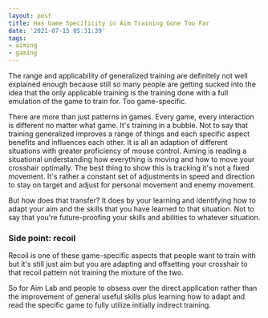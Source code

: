 ```yaml
---
layout: post
title: Has Game Specificity in Aim Training Gone Too Far
date: '2021-07-15 05:31:39'
tags:
- aiming
- gaming
---
```


The range and applicability of generalized training are definitely not
well explained enough because still so many people are getting sucked into the
idea that the only applicable training is the training done with a full
emulation of the game to train for. Too game-specific.

There are more than just patterns in games.
Every game, every interaction is different no matter what game.
It's training in a bubble. Not to say that training generalized improves
a range of things and each specific aspect benefits and influences each other.
It is all an adaption of different situations with
greater proficiency of mouse control.
Aiming is reading a situational understanding how everything is moving and
how to move your crosshair optimally. The best thing to show this is tracking
it's not a fixed movement.
It's rather a constant set of adjustments in speed and direction to stay on
target and adjust for personal movement and enemy movement.

But how does that transfer? It does by your learning and identifying how to
adapt your aim and the skills that you have learned to that situation.
Not to say that you're future-proofing your skills and abilities to whatever situation.

### Side point: recoil

Recoil is one of these game-specific aspects that people want to train with but
it's still just aim but you are adapting and offsetting your crosshair to that
recoil pattern not training the mixture of the two.

So for Aim Lab and people to obsess over the direct application rather than the
improvement of general useful skills plus learning how to adapt and read the
specific game to fully utilize initially indirect training.
